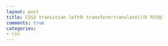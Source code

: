 ```yaml
---
layout: post
title: CSS3 transition left와 transform:translate()의 차이점
comments: true
categories:
- css
---
```



